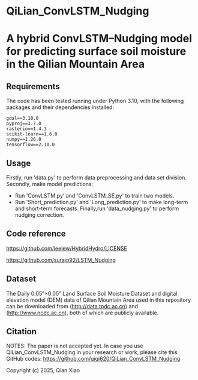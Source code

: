 # QiLian_ConvLSTM_Nudging

# A hybrid ConvLSTM–Nudging model for predicting surface soil moisture in the Qilian Mountain Area

## Requirements
The code has been tested running under Python 3.10, with the following packages and their dependencies installed:
```
gdal==3.10.0
pyproj==3.7.0
rasterio==1.4.3
scikit-learn==1.6.0
numpy==1.26.0
tensorflow==2.10.0
```

## Usage
Firstly, run 'data.py' to perform data preprocessing and data set division.
Secondly, make model predictions:
- Run 'ConvLSTM.py' and 'ConvLSTM_SE.py' to train two models.
- Run  'Short_prediction.py' and 'Long_prediction.py' to make long-term and short-term forecasts.
Finally,run 'data_nudging.py' to perform nudging correction.

## Code reference

https://github.com/leelew/HybridHydro/LICENSE

https://github.com/surajp92/LSTM_Nudging

## Dataset
The Daily 0.05°×0.05° Land Surface Soil Moisture Dataset and digital elevation model (DEM) data of Qilian Mountain Area used in this repository can be downloaded from
 (http://data.tpdc.ac.cn) and (http://www.ncdc.ac.cn), both of which are publicly available.

## Citation
NOTES: The paper is not accepted yet. 
In case you use QiLian_ConvLSTM_Nudging in your research or work, please cite this GitHub codes:
https://github.com/qiqi620/QiLian_ConvLSTM_Nudging

Copyright (c) 2025, Qian Xiao
